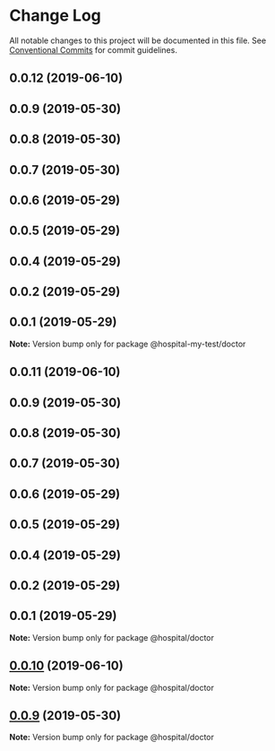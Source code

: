 # Change Log

All notable changes to this project will be documented in this file.
See [Conventional Commits](https://conventionalcommits.org) for commit guidelines.

## 0.0.12 (2019-06-10)



## 0.0.9 (2019-05-30)



## 0.0.8 (2019-05-30)



## 0.0.7 (2019-05-30)



## 0.0.6 (2019-05-29)



## 0.0.5 (2019-05-29)



## 0.0.4 (2019-05-29)



## 0.0.2 (2019-05-29)



## 0.0.1 (2019-05-29)

**Note:** Version bump only for package @hospital-my-test/doctor





## 0.0.11 (2019-06-10)



## 0.0.9 (2019-05-30)



## 0.0.8 (2019-05-30)



## 0.0.7 (2019-05-30)



## 0.0.6 (2019-05-29)



## 0.0.5 (2019-05-29)



## 0.0.4 (2019-05-29)



## 0.0.2 (2019-05-29)



## 0.0.1 (2019-05-29)

**Note:** Version bump only for package @hospital/doctor





## [0.0.10](https://github.com/zylqmjforever/hospital/compare/v0.0.9...v0.0.10) (2019-06-10)

**Note:** Version bump only for package @hospital/doctor





## [0.0.9](https://github.com/zylqmjforever/hospital/compare/v0.0.8...v0.0.9) (2019-05-30)

**Note:** Version bump only for package @hospital/doctor

